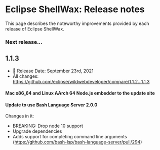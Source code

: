 # Eclipse ShellWax: Release notes

This page describes the noteworthy improvements provided by each release of Eclipse ShellWax.


### Next release...

## 1.1.3

* 📅 Release Date: September 23rd, 2021
* All changes: https://github.com/eclipse/wildwebdeveloper/compare/1.1.2...1.1.3

#### Mac x86_64 and Linux AArch 64 Node.js embedder to the update site

#### Update to use Bash Language Server 2.0.0

Changes in it:
- BREAKING: Drop node 10 support
- Upgrade dependencies
- Adds support for completing command line arguments (https://github.com/bash-lsp/bash-language-server/pull/294)
